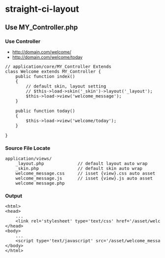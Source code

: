 # straight-ci-layout

## Use MY_Controller.php


### Use Controller
- http://domain.com/welcome/
- http://domain.com/welcome/today
<pre>
// application/core/MY_Controller Extends
class Welcome extends MY_Controller {
	public function index()
	{
		// default skin, layout setting
		// $this->load->skin('_skin')->layout('_layout');
		$this->load->view('welcome_message');
	}
	
	public function today()
	{
		$this->load->view('welcome/today');
	}
	
}
</pre>

### Source File Locate
<pre>
application/views/
	_layout.php				// default layout auto wrap
	_skin.php				// default skin auto wrap
	welcome_message.css		// isset {view}.css auto asset
	welcome_message.js		// isset {view}.js auto asset
	welcome_message.php
</pre>

### Output
<pre>
&lt;html>
&lt;head>
	...
	&lt;link rel='stylesheet' type='text/css' href='/asset/welcome_message.css?_=b7ea82de66456fa21a534be873010e57' />
&lt;/head>
&lt;body>
	...
	&lt;script type='text/javascript' src='/asset/welcome_message.js?_=0adebfced0f5c2cfece1dbcbaaaa53b0'>&lt;/script>
&lt;/body>
&lt;/html>
</pre>